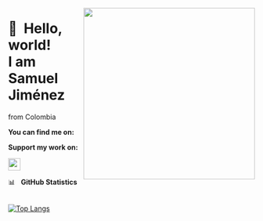 
<p align="center">
  
  
  
<img align='right' src='https://gist.githubusercontent.com/moonheekim0118/bcbbb9c2fd8c477027617a67e0ec812f/raw/2c15614ff01ff7518bcd6da526939644c8324e11/octocat.gif' width='350'>

👋 &nbsp;Hello, world! <br/> I am Samuel Jiménez
======




from Colombia



**You can find me on:**



**Support my work on:**



</a> <a href="https://www.linkedin.com/in/samuel-jj/"><img src="https://img.shields.io/badge/linkedin-%230077B5.svg?&style=for-the-badge&logo=linkedin&logoColor=white" height=25></a>

  
<summary>📊&nbsp;&nbsp;&nbsp;<b>GitHub Statistics</b></summary> 
<br>
 
[![Top Langs](https://github-readme-stats.vercel.app/api/top-langs/?username=S4muelJimenez)](https://github.com/S4muelJimenez/github-readme-stats)
 
</p>

